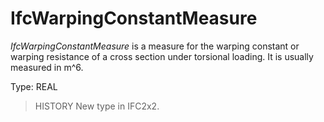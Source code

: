 # IfcWarpingConstantMeasure

_IfcWarpingConstantMeasure_ is a measure for the warping constant or warping resistance of a cross section under torsional loading. It is usually measured in m\^6.
<!-- end of short definition -->

Type: REAL

> HISTORY New type in IFC2x2.
